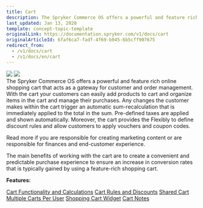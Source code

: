 ```yaml
---
title: Cart
description: The Spryker Commerce OS offers a powerful and feature rich online shopping cart that acts as a gateway for customer and order management.
last_updated: Jan 13, 2020
template: concept-topic-template
originalLink: https://documentation.spryker.com/v1/docs/cart
originalArticleId: 6faf6ca7-fadf-4f69-b045-6b5cff907675
redirect_from:
  - /v1/docs/cart
  - /v1/docs/en/cart
---
```


<div class='feature-text'>
    <div class='feature-images'>
    <img class="light-mode" src="https://spryker.s3.eu-central-1.amazonaws.com/docs/Document+360/Capabilities+icons/light/cart.svg"/>
    <img class="dark-mode" src="https://spryker.s3.eu-central-1.amazonaws.com/docs/Document+360/Capabilities+icons/dark/cart.svg"/>
    </div>
    <div class="feature-text-wrap">
The Spryker Commerce OS offers a powerful and feature rich online shopping cart that acts as a gateway for customer and order management. With the cart your customers can easily add products to cart and organize items in the cart and manage their purchases. Any changes the customer makes within the cart trigger an automatic sum-recalculation that is immediately applied to the total in the sum. Pre-defined taxes are applied and shown automatically. Moreover, the cart provides the Flexibly to define discount rules and allow customers to apply vouchers and coupon codes.

Read more if you are responsible for creating marketing content or are responsible for finances and end-customer experience.

The main benefits of working with the cart are to create a convenient and predictable purchase experience to ensure an increase in conversion rates that is typically gained by using a feature-rich shopping cart.
</div>
</div>

**Features:**
<div>
<a class="feature-link" href="/docs/scos/dev/feature-walkthroughs/{{page.version}}/cart-feature-walkthrough/cart-functionality-and-calculations.html">Cart Functionality and Calculations</a>   
<a class="feature-link" href="/docs/scos/user/features/{{page.version}}/promotions-discounts-feature-overview.html">Cart Rules and Discounts</a>   
<a class="feature-link" href="/docs/scos/user/features/{{page.version}}/shared-carts-feature-overview.html">Shared Cart</a>   
<a class="feature-link" href="/docs/scos/user/shop-user-guides/{{page.version}}/shop-application-guide/cart/multiple-carts-per-user-feature-overview.html">Multiple Carts Per User</a>   
    <a class="feature-link" href="/docs/scos/user/features/{{page.version}}/cart-feature-overview/cart-widget-overview.html">Shopping Cart Widget</a>  
    <a class="feature-link" href="/docs/scos/user/features/{{page.version}}/cart-feature-overview/cart-notes-overview.html">Cart Notes</a>  
    </div>
